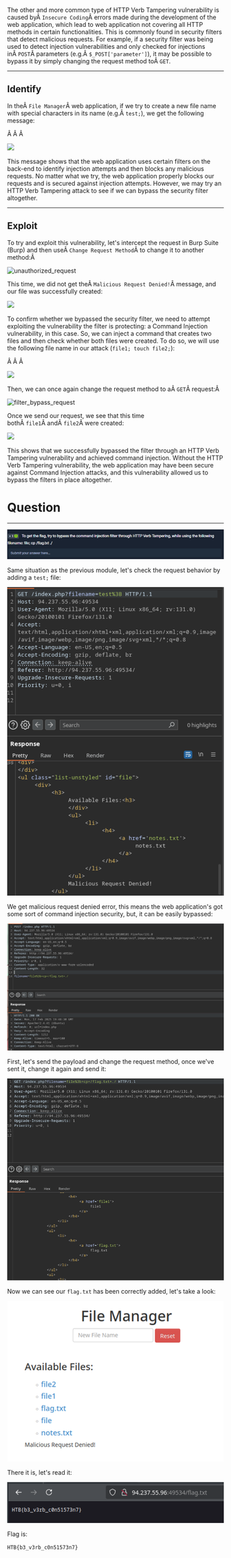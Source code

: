 ﻿The other and more common type of HTTP Verb Tampering vulnerability is caused byÂ `Insecure Coding`Â errors made during the development of the web application, which lead to web application not covering all HTTP methods in certain functionalities. This is commonly found in security filters that detect malicious requests. For example, if a security filter was being used to detect injection vulnerabilities and only checked for injections inÂ `POST`Â parameters (e.g.Â `$_POST['parameter']`), it may be possible to bypass it by simply changing the request method toÂ `GET`.

---

## Identify

In theÂ `File Manager`Â web application, if we try to create a new file name with special characters in its name (e.g.Â `test;`), we get the following message:

Â Â Â 

![](https://academy.hackthebox.com/storage/modules/134/web_attacks_verb_malicious_request.jpg)

This message shows that the web application uses certain filters on the back-end to identify injection attempts and then blocks any malicious requests. No matter what we try, the web application properly blocks our requests and is secured against injection attempts. However, we may try an HTTP Verb Tampering attack to see if we can bypass the security filter altogether.

---

## Exploit

To try and exploit this vulnerability, let's intercept the request in Burp Suite (Burp) and then useÂ `Change Request Method`Â to change it to another method:Â 

![unauthorized_request](https://academy.hackthebox.com/storage/modules/134/web_attacks_verb_tampering_GET_request.jpg)

This time, we did not get theÂ `Malicious Request Denied!`Â message, and our file was successfully created:


![](https://academy.hackthebox.com/storage/modules/134/web_attacks_verb_tampering_injected_request.jpg)

To confirm whether we bypassed the security filter, we need to attempt exploiting the vulnerability the filter is protecting: a Command Injection vulnerability, in this case. So, we can inject a command that creates two files and then check whether both files were created. To do so, we will use the following file name in our attack (`file1; touch file2;`):

Â Â Â 

![](https://academy.hackthebox.com/storage/modules/134/web_attacks_verb_tampering_filter_bypass.jpg)

Then, we can once again change the request method to aÂ `GET`Â request:Â 

![filter_bypass_request](https://academy.hackthebox.com/storage/modules/134/web_attacks_verb_tampering_filter_bypass_request.jpg)

Once we send our request, we see that this time bothÂ `file1`Â andÂ `file2`Â were created:


![](https://academy.hackthebox.com/storage/modules/134/web_attacks_verb_tampering_after_filter_bypass.jpg)

This shows that we successfully bypassed the filter through an HTTP Verb Tampering vulnerability and achieved command injection. Without the HTTP Verb Tampering vulnerability, the web application may have been secure against Command Injection attacks, and this vulnerability allowed us to bypass the filters in place altogether.

# Question
---

![Pasted image 20250217143523.png](../../../../IMAGES/Pasted%20image%2020250217143523.png)

Same situation as the previous module, let's check the request behavior by adding a `test;` file:

![Pasted image 20250217143548.png](../../../../IMAGES/Pasted%20image%2020250217143548.png)

We get malicious request denied error, this means the web application's got some sort of command injection security, but, it can be easily bypassed:

![Pasted image 20250217144923.png](../../../../IMAGES/Pasted%20image%2020250217144923.png)

First, let's send the payload and change the request method, once we've sent it, change it again and send it:

![Pasted image 20250217145008.png](../../../../IMAGES/Pasted%20image%2020250217145008.png)

Now we can see our `flag.txt` has been correctly added, let's take a look:

![Pasted image 20250217145033.png](../../../../IMAGES/Pasted%20image%2020250217145033.png)

There it is, let's read it:

![Pasted image 20250217145048.png](../../../../IMAGES/Pasted%20image%2020250217145048.png)

Flag is:

```
HTB{b3_v3rb_c0n51573n7}
```
